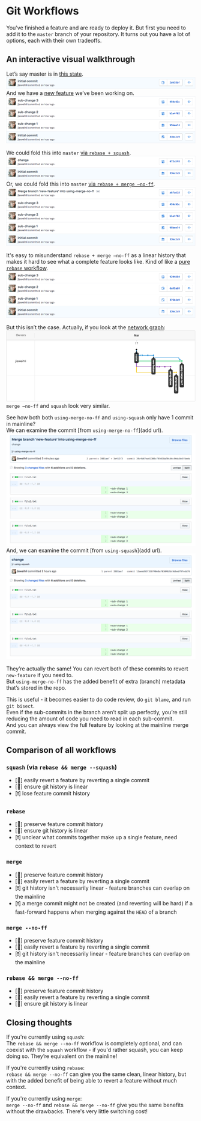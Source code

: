 # Git Workflows

You've finished a feature and are ready to deploy it.  But first you need to add it to the `master` branch of your repository.  It turns out you have a lot of options, each with their own tradeoffs.

## An interactive visual walkthrough

Let’s say master is in [this state](https://github.com/jiaweihli/git-workflow-strategies-example/commits/master).  
![commits, for master branch](https://raw.githubusercontent.com/jiaweihli/git-workflow-strategies-example/master/images/commits-master.png)
And we have a [new feature](https://github.com/jiaweihli/git-workflow-strategies-example/commits/new-feature) we’ve been working on.
![commits, for new-feature branch](https://raw.githubusercontent.com/jiaweihli/git-workflow-strategies-example/master/images/commits-new-feature.png)

We could fold this into `master` [via `rebase + squash`](https://github.com/jiaweihli/git-workflow-strategies-example/commits/using-squash).
![commits, using squash](https://raw.githubusercontent.com/jiaweihli/git-workflow-strategies-example/master/images/commits-using-squash.png)
Or, we could fold this into `master` [via `rebase + merge —no-ff`](https://github.com/jiaweihli/git-workflow-strategies-example/commits/using-merge-no-ff).
![commits, using --merge-no-ff](https://raw.githubusercontent.com/jiaweihli/git-workflow-strategies-example/master/images/commits-using-merge-no-ff.png)

It's easy to misunderstand `rebase + merge —no-ff` as a linear history that makes it hard to see what a complete feature looks like.  Kind of like a [pure `rebase` workflow](https://github.com/jiaweihli/git-workflow-strategies-example/commits/using-rebase).
![commits, using rebase](https://raw.githubusercontent.com/jiaweihli/git-workflow-strategies-example/master/images/commits-using-rebase.png)

But this isn’t the case.  Actually, if you look at the [network graph](https://github.com/jiaweihli/git-workflow-strategies-example/network):
![network graph](https://raw.githubusercontent.com/jiaweihli/git-workflow-strategies-example/master/images/network-graph-cachebusted.png)  
`merge —no-ff` and `squash` look very similar.

See how both both `using-merge-no-ff` and `using-squash` only have 1 commit in mainline?  
We can examine the commit [from `using-merge-no-ff`](add url).
![diff, using --merge-no-ff](https://raw.githubusercontent.com/jiaweihli/git-workflow-strategies-example/master/images/diff-using-merge-no-ff.png)
And, we can examine the commit [from `using-squash`](add url).
![diff, using squash](https://raw.githubusercontent.com/jiaweihli/git-workflow-strategies-example/master/images/diff-using-squash.png)

They’re actually the same!  You can revert both of these commits to revert `new-feature` if you need to.  
But `using-merge-no-ff` has the added benefit of extra (branch) metadata that’s stored in the repo.

This is useful - it becomes easier to do code review, do `git blame`, and run `git bisect`.  
Even if the sub-commits in the branch aren’t split up perfectly, you’re still reducing the amount of code you need to read in each sub-commit.  
And you can always view the full feature by looking at the mainline merge commit.

## Comparison of all workflows

### `squash` (via `rebase && merge --squash`)
 - [:star2:] easily revert a feature by reverting a single commit
 - [:star2:] ensure git history is linear
 - [:exclamation:] lose feature commit history

### `rebase`
 - [:star2:] preserve feature commit history
 - [:star2:] ensure git history is linear
 - [:exclamation:] unclear what commits together make up a single feature, need context to revert
 
### `merge`
 - [:star2:] preserve feature commit history  
 - [:star2:] easily revert a feature by reverting a single commit  
 - [:exclamation:] git history isn't necessarily linear - feature branches can overlap on the mainline  
 - [:exclamation:] a merge commit might not be created (and reverting will be hard) if a fast-forward happens when merging against the `HEAD` of a branch
 
### `merge --no-ff`
 - [:star2:] preserve feature commit history
 - [:star2:] easily revert a feature by reverting a single commit
 - [:exclamation:] git history isn't necessarily linear - feature branches can overlap on the mainline
 
### `rebase && merge --no-ff`
 - [:star2:] preserve feature commit history
 - [:star2:] easily revert a feature by reverting a single commit
 - [:star2:] ensure git history is linear

## Closing thoughts

If you're currently using `squash`:  
The `rebase && merge --no-ff` workflow is completely optional, and can coexist with the `squash` workflow - if you'd rather squash, you can keep doing so.  They’re equivalent on the mainline!

If you're currently using `rebase`:  
`rebase && merge --no-ff` can give you the same clean, linear history, but with the added benefit of being able to revert a feature without much context.

If you're currently using `merge`:  
`merge --no-ff` and `rebase && merge --no-ff` give you the same benefits without the drawbacks.  There's very little switching cost!

